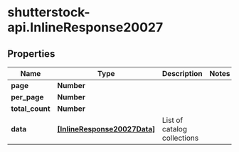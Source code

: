 # shutterstock-api.InlineResponse20027

## Properties
Name | Type | Description | Notes
------------ | ------------- | ------------- | -------------
**page** | **Number** |  | 
**per_page** | **Number** |  | 
**total_count** | **Number** |  | 
**data** | [**[InlineResponse20027Data]**](InlineResponse20027Data.md) | List of catalog collections | 


